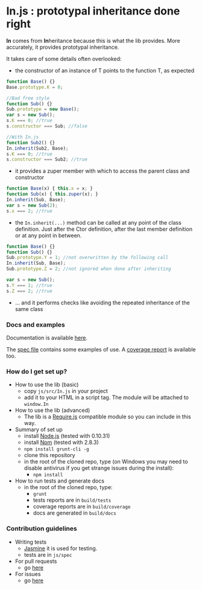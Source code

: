 # In.js : prototypal inheritance done right #

**In** comes from **In**heritance because this is what the lib provides. More accurately, it provides prototypal inheritance.

It takes care of some details often overlooked:

* the constructor of an instance of T points to the function T, as expected
```javascript
function Base() {}
Base.prototype.K = 0;

//Bad free style
function Sub() {}
Sub.prototype = new Base();
var s = new Sub();
s.K === 0; //true
s.constructor === Sub; //false

//With In.js
function Sub2() {}
In.inherit(Sub2, Base);
s.K === 0; //true
s.constructor === Sub2; //true
```
* it provides a zuper member with which to access the parent class and constructor
```javascript
function Base(x) { this.x = x; }
function Sub(x) { this.zuper(x); }
In.inherit(Sub, Base);
var s = new Sub(2);
s.x === 2; //true
```
* the `In.inherit(...)` method can be called at any point of the class definition.
  Just after the Ctor definition, after the last member definition or at any point
  in between.
```javascript
function Base() {}
function Sub() {}
Sub.prototype.Y = 1; //not overwritten by the following call
In.inherit(Sub, Base);
Sub.prototype.Z = 2; //not ignored when done after inheriting

var s = new Sub();
s.Y === 1; //true
s.Z === 2; //true
```
* ... and it performs checks like avoiding the repeated inheritance of the same class

### Docs and examples ###

Documentation is available [here](https://rawgit.com/valentinomiazzo/in_js/master/build/docs/classes/In.html).

The [spec file](js/spec/In.js) contains some examples of use.
A [coverage report](https://rawgit.com/valentinomiazzo/in_js/master/build/coverage/PhantomJS%201.9.8%20(Windows%207)/index.html) is available too.

### How do I get set up? ###

* How to use the lib (basic)
    * copy `js/src/In.js` in your project
    * add it to your HTML in a script tag. The module will be attached to `window.In`
* How to use the lib (advanced)
    * The lib is a [Require.js](http://require.js) compatible module so you can include in this way.
* Summary of set up
    * install [Node.js](http://nodejs.org/) (tested with 0.10.31)
    * install [Npm](https://www.npmjs.com/) (tested with 2.8.3)
    * `npm install grunt-cli -g`
    * clone this repository
    * in the root of the cloned repo, type (on Windows you may need to disable antivirus if you get strange issues during the install):
        * `npm install`
* How to run tests and generate docs
    * in the root of the cloned repo, type:
        * `grunt`
        * tests reports are in `build/tests`
        * coverage reports are in `build/coverage`
        * docs are generated in `build/docs`

### Contribution guidelines ###

* Writing tests
    * [Jasmine](https://jasmine.github.io/) it is used for testing.
    * tests are in `js/spec`
* For pull requests
    * go [here](../../pulls)
* For issues
    * go [here](../../issues)
